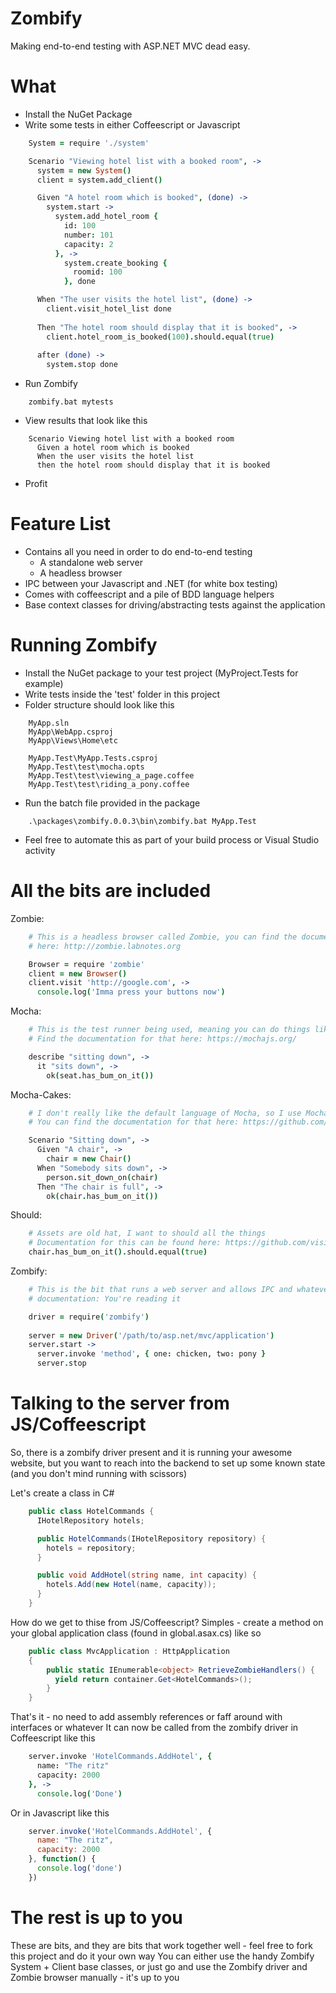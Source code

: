Zombify
=========

Making end-to-end testing with ASP.NET MVC dead easy.

What
======

- Install the NuGet Package
- Write some tests in either Coffeescript or Javascript

```coffee
    System = require './system'

    Scenario "Viewing hotel list with a booked room", ->
      system = new System()
      client = system.add_client()

      Given "A hotel room which is booked", (done) ->
        system.start ->
          system.add_hotel_room {
            id: 100
            number: 101
            capacity: 2
          }, ->
            system.create_booking {
              roomid: 100
            }, done

      When "The user visits the hotel list", (done) ->
        client.visit_hotel_list done
        
      Then "The hotel room should display that it is booked", ->
        client.hotel_room_is_booked(100).should.equal(true)
        
      after (done) ->
        system.stop done
```

- Run Zombify 

```text
    zombify.bat mytests
```

- View results that look like this

```text
    Scenario Viewing hotel list with a booked room
      Given a hotel room which is booked
      When the user visits the hotel list
      then the hotel room should display that it is booked
```

- Profit

Feature List
======

- Contains all you need in order to do end-to-end testing
  - A standalone web server
  - A headless browser
- IPC between your Javascript and .NET (for white box testing)
- Comes with coffeescript and a pile of BDD language helpers
- Base context classes for driving/abstracting tests against the application


Running Zombify
======

- Install the NuGet package to your test project (MyProject.Tests for example)
- Write tests inside the 'test' folder in this project
- Folder structure should look like this

```text
    MyApp.sln
    MyApp\WebApp.csproj
    MyApp\Views\Home\etc

    MyApp.Test\MyApp.Tests.csproj
    MyApp.Test\test\mocha.opts
    MyApp.Test\test\viewing_a_page.coffee
    MyApp.Test\test\riding_a_pony.coffee
```

- Run the batch file provided in the package

```text
    .\packages\zombify.0.0.3\bin\zombify.bat MyApp.Test
```

- Feel free to automate this as part of your build process or Visual Studio activity

All the bits are included
======

Zombie:
```coffee
    # This is a headless browser called Zombie, you can find the documentation
    # here: http://zombie.labnotes.org

    Browser = require 'zombie'
    client = new Browser()
    client.visit 'http://google.com', ->
      console.log('Imma press your buttons now')
```

Mocha:
```coffee
    # This is the test runner being used, meaning you can do things like
    # Find the documentation for that here: https://mochajs.org/

    describe "sitting down", ->
      it "sits down", ->
        ok(seat.has_bum_on_it())
```

Mocha-Cakes:
```coffee
    # I don't really like the default language of Mocha, so I use Mocha cakes to give us
    # You can find the documentation for that here: https://github.com/quangv/mocha-cakes/

    Scenario "Sitting down", ->
      Given "A chair", ->
        chair = new Chair()
      When "Somebody sits down", ->
        person.sit_down_on(chair)
      Then "The chair is full", ->
        ok(chair.has_bum_on_it())
```

Should:
```coffee
    # Assets are old hat, I want to should all the things
    # Documentation for this can be found here: https://github.com/visionmedia/should.js
    chair.has_bum_on_it().should.equal(true)
```

Zombify:
```coffee
    # This is the bit that runs a web server and allows IPC and whatever to occur
    # documentation: You're reading it

    driver = require('zombify')
    
    server = new Driver('/path/to/asp.net/mvc/application')
    server.start ->
      server.invoke 'method', { one: chicken, two: pony }
      server.stop
```

Talking to the server from JS/Coffeescript
=====

So, there is a zombify driver present and it is running your awesome website, but you want to reach into the backend to
set up some known state (and you don't mind running with scissors)

Let's create a class in C#

```csharp
    public class HotelCommands {
      IHotelRepository hotels;

      public HotelCommands(IHotelRepository repository) {
        hotels = repository;
      }

      public void AddHotel(string name, int capacity) {
        hotels.Add(new Hotel(name, capacity));
      }
    }
```

How do we get to thise from JS/Coffeescript?
Simples - create a method on your global application class (found in global.asax.cs) like so

```csharp
    public class MvcApplication : HttpApplication
    {
        public static IEnumerable<object> RetrieveZombieHandlers() {
          yield return container.Get<HotelCommands>();
        }
    }
```

That's it - no need to add assembly references or faff around with interfaces or whatever
It can now be called from the zombify driver in Coffeescript like this

```coffee
    server.invoke 'HotelCommands.AddHotel', {
      name: "The ritz"
      capacity: 2000 
    }, -> 
      console.log('Done')
```

Or in Javascript like this

```javascript
    server.invoke('HotelCommands.AddHotel', {
      name: "The ritz",
      capacity: 2000
    }, function() {
      console.log('done')
    })
```

The rest is up to you
======

These are bits, and they are bits that work together well - feel free to fork this project and do it your own way
You can either use the handy Zombify System + Client base classes, or just go and use the Zombify driver and Zombie browser
manually - it's up to you



